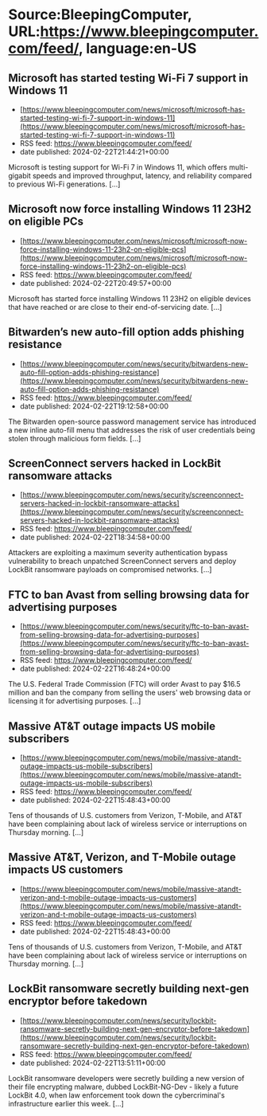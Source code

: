 # Source:BleepingComputer, URL:https://www.bleepingcomputer.com/feed/, language:en-US

## Microsoft has started testing Wi-Fi 7 support in Windows 11
 - [https://www.bleepingcomputer.com/news/microsoft/microsoft-has-started-testing-wi-fi-7-support-in-windows-11](https://www.bleepingcomputer.com/news/microsoft/microsoft-has-started-testing-wi-fi-7-support-in-windows-11)
 - RSS feed: https://www.bleepingcomputer.com/feed/
 - date published: 2024-02-22T21:44:21+00:00

Microsoft is testing support for Wi-Fi 7 in Windows 11, which offers multi-gigabit speeds and improved throughput, latency, and reliability compared to previous Wi-Fi generations. [...]

## Microsoft now force installing Windows 11 23H2 on eligible PCs
 - [https://www.bleepingcomputer.com/news/microsoft/microsoft-now-force-installing-windows-11-23h2-on-eligible-pcs](https://www.bleepingcomputer.com/news/microsoft/microsoft-now-force-installing-windows-11-23h2-on-eligible-pcs)
 - RSS feed: https://www.bleepingcomputer.com/feed/
 - date published: 2024-02-22T20:49:57+00:00

Microsoft has started force installing Windows 11 23H2 on eligible devices that have reached or are close to their end-of-servicing date. [...]

## Bitwarden’s new auto-fill option adds phishing resistance
 - [https://www.bleepingcomputer.com/news/security/bitwardens-new-auto-fill-option-adds-phishing-resistance](https://www.bleepingcomputer.com/news/security/bitwardens-new-auto-fill-option-adds-phishing-resistance)
 - RSS feed: https://www.bleepingcomputer.com/feed/
 - date published: 2024-02-22T19:12:58+00:00

The Bitwarden open-source password management service has introduced a new inline auto-fill menu that addresses the risk of user credentials being stolen through malicious form fields. [...]

## ScreenConnect servers hacked in LockBit ransomware attacks
 - [https://www.bleepingcomputer.com/news/security/screenconnect-servers-hacked-in-lockbit-ransomware-attacks](https://www.bleepingcomputer.com/news/security/screenconnect-servers-hacked-in-lockbit-ransomware-attacks)
 - RSS feed: https://www.bleepingcomputer.com/feed/
 - date published: 2024-02-22T18:34:58+00:00

Attackers are exploiting a maximum severity authentication bypass vulnerability to breach unpatched ScreenConnect servers and deploy LockBit ransomware payloads on compromised networks. [...]

## FTC to ban Avast from selling browsing data for advertising purposes
 - [https://www.bleepingcomputer.com/news/security/ftc-to-ban-avast-from-selling-browsing-data-for-advertising-purposes](https://www.bleepingcomputer.com/news/security/ftc-to-ban-avast-from-selling-browsing-data-for-advertising-purposes)
 - RSS feed: https://www.bleepingcomputer.com/feed/
 - date published: 2024-02-22T16:48:24+00:00

The U.S. Federal Trade Commission (FTC) will order Avast to pay $16.5 million and ban the company from selling the users' web browsing data or licensing it for advertising purposes. [...]

## Massive AT&T outage impacts US mobile subscribers
 - [https://www.bleepingcomputer.com/news/mobile/massive-atandt-outage-impacts-us-mobile-subscribers](https://www.bleepingcomputer.com/news/mobile/massive-atandt-outage-impacts-us-mobile-subscribers)
 - RSS feed: https://www.bleepingcomputer.com/feed/
 - date published: 2024-02-22T15:48:43+00:00

Tens of thousands of U.S. customers from Verizon, T-Mobile, and AT&amp;T have been complaining about lack of wireless service or interruptions on Thursday morning. [...]

## Massive AT&T, Verizon, and T-Mobile outage impacts US customers
 - [https://www.bleepingcomputer.com/news/mobile/massive-atandt-verizon-and-t-mobile-outage-impacts-us-customers](https://www.bleepingcomputer.com/news/mobile/massive-atandt-verizon-and-t-mobile-outage-impacts-us-customers)
 - RSS feed: https://www.bleepingcomputer.com/feed/
 - date published: 2024-02-22T15:48:43+00:00

Tens of thousands of U.S. customers from Verizon, T-Mobile, and AT&amp;T have been complaining about lack of wireless service or interruptions on Thursday morning. [...]

## LockBit ransomware secretly building next-gen encryptor before takedown
 - [https://www.bleepingcomputer.com/news/security/lockbit-ransomware-secretly-building-next-gen-encryptor-before-takedown](https://www.bleepingcomputer.com/news/security/lockbit-ransomware-secretly-building-next-gen-encryptor-before-takedown)
 - RSS feed: https://www.bleepingcomputer.com/feed/
 - date published: 2024-02-22T13:51:11+00:00

LockBit ransomware developers were secretly building a new version of their file encrypting malware, dubbed LockBit-NG-Dev - likely a future LockBit 4.0, when law enforcement took down the cybercriminal's infrastructure earlier this week. [...]

